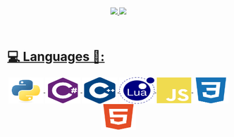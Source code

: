 ### 
<div align="center">
  <a href="https://github.com/samuel06santos">
   <img height="164em" src="https://github-readme-stats.vercel.app/api/top-langs/?username=samuel06santos&locale=pt-br&hide=Jupyter%20Notebook&exclude_repo=Sistema-WEB&layout=compact&langs_count=10&theme=midnight-purple"/>
   <img height="162.6em" src="https://github-readme-stats.vercel.app/api?username=samuel06santos&show_icons=true&theme=midnight-purple&include_all_commits=true&count_private=true&text_bold=false&hide=prs,issues&custom_title=Minhas%20Estatísticas"/>
<!--     <img height="164em" src="https://github-readme-stats.vercel.app/api/top-langs/?username=samuel06santos&locale=pt-br&hide=Jupyter%20Notebook&exclude_repo=Sistema-WEB&layout=compact&langs_count=10&theme=midnight-purple"/> -->
<!--    <img height="166em" src="https://github-readme-stats.vercel.app/api?username=samuel06santos&locale=pt-br&show_icons=true&theme=midnight-purple&include_all_commits=true&count_private=true&text_bold=false&hide=prs,issues,contribs&custom_title=Minhas%20Estatísticas:"/> -->
</div>
<br><br>
<div>
  <h1>                💻 Languages 📖:                </h1>
  <p align="center">
    <img align="center" alt="Sam-Python" height="60" width="80" src="https://raw.githubusercontent.com/devicons/devicon/master/icons/python/python-original.svg">
    <img align="center" alt="Sam-Csharp" height="60" width="80" src="https://raw.githubusercontent.com/devicons/devicon/master/icons/csharp/csharp-plain.svg">
    <img align="center" alt="Sam-Csharp" height="60" width="80" src="https://raw.githubusercontent.com/devicons/devicon/master/icons/cplusplus/cplusplus-plain.svg">
    <img align="center" alt="Sam-Lua" height="60" width="80" src="https://raw.githubusercontent.com/devicons/devicon/master/icons/lua/lua-plain-wordmark.svg">
    <img align="center" alt="Sam-Js" height="60" width="80" src="https://raw.githubusercontent.com/devicons/devicon/master/icons/javascript/javascript-plain.svg">
    <img align="center" alt="Sam-CSS" height="60" width="80" src="https://raw.githubusercontent.com/devicons/devicon/master/icons/css3/css3-plain.svg">
    <img align="center" alt="Sam-HTML" height="60" width="80" src="https://raw.githubusercontent.com/devicons/devicon/master/icons/html5/html5-plain.svg">
  </p>
</div>

